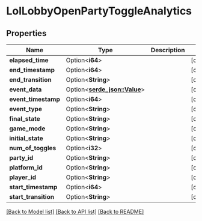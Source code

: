 # LolLobbyOpenPartyToggleAnalytics

## Properties

Name | Type | Description | Notes
------------ | ------------- | ------------- | -------------
**elapsed_time** | Option<**i64**> |  | [optional]
**end_timestamp** | Option<**i64**> |  | [optional]
**end_transition** | Option<**String**> |  | [optional]
**event_data** | Option<[**serde_json::Value**](.md)> |  | [optional]
**event_timestamp** | Option<**i64**> |  | [optional]
**event_type** | Option<**String**> |  | [optional]
**final_state** | Option<**String**> |  | [optional]
**game_mode** | Option<**String**> |  | [optional]
**initial_state** | Option<**String**> |  | [optional]
**num_of_toggles** | Option<**i32**> |  | [optional]
**party_id** | Option<**String**> |  | [optional]
**platform_id** | Option<**String**> |  | [optional]
**player_id** | Option<**String**> |  | [optional]
**start_timestamp** | Option<**i64**> |  | [optional]
**start_transition** | Option<**String**> |  | [optional]

[[Back to Model list]](../README.md#documentation-for-models) [[Back to API list]](../README.md#documentation-for-api-endpoints) [[Back to README]](../README.md)


